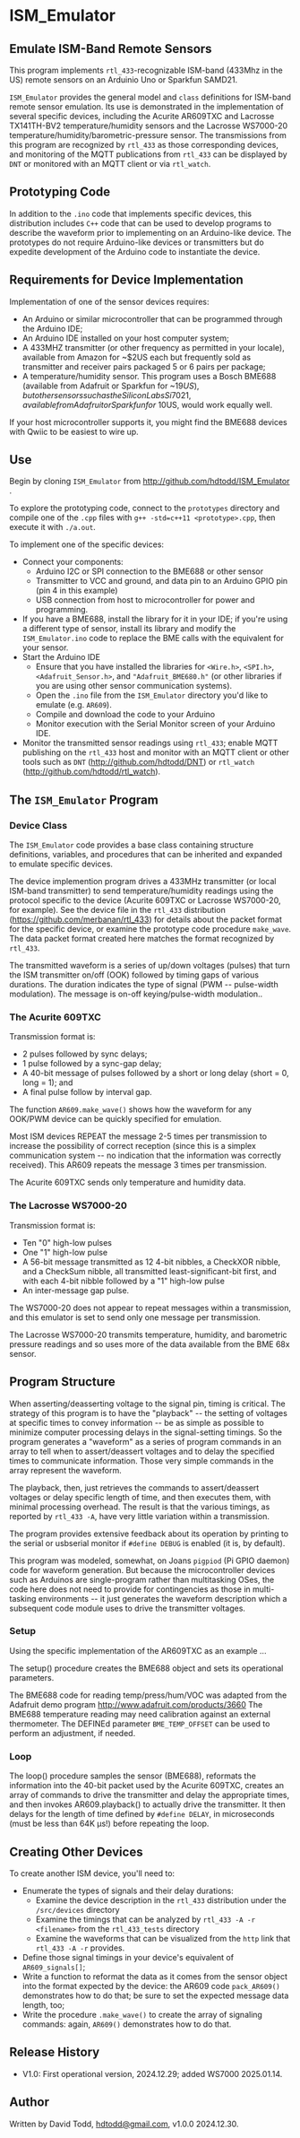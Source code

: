 # ISM_Emulator
## Emulate ISM-Band Remote Sensors

This program implements `rtl_433`-recognizable ISM-band (433Mhz in the US) remote sensors on an Arduinio Uno or Sparkfun SAMD21.

`ISM_Emulator` provides the general model and `class` definitions for ISM-band remote sensor emulation.  Its use is demonstrated in the implementation of several specific devices, including the Acurite AR609TXC and Lacrosse TX141TH-BV2 temperature/humidity sensors and the Lacrosse WS7000-20 temperature/humidity/barometric-pressure sensor.  The transmissions from this program are recognized by `rtl_433` as those corresponding devices, and monitoring of the MQTT publications from `rtl_433` can be displayed by `DNT` or monitored with an MQTT client or via `rtl_watch`.

## Prototyping Code

In addition to the `.ino` code that implements specific devices, this distribution includes `C++` code that can be used to develop programs to describe the waveform prior to implementing on an Arduino-like device.  The prototypes do not require Arduino-like devices or transmitters but do expedite development of the Arduino code to instantiate the device.

## Requirements for Device Implementation

Implementation of one of the sensor devices requires:

* An Arduino or similar microcontroller that can be programmed through the Arduino IDE;
* An Arduino IDE installed on your host computer system;
* A 433MHZ transmitter (or other frequency as permitted in your locale), available from Amazon for ~$2US each but frequently sold as transmitter and receiver pairs packaged 5 or 6 pairs per package; 
* A temperature/humidity sensor.  This program uses a Bosch BME688 (available from Adafruit or Sparkfun for ~$19US), but other sensors such as the Silicon Labs Si7021, available from Adafruit or Sparkfun for ~$10US, would work equally well.

If your host microcontroller supports it, you might find the BME688 devices with Qwiic to be easiest to wire up.

## Use

Begin by cloning `ISM_Emulator` from http://github.com/hdtodd/ISM_Emulator .

To explore the prototyping code, connect to the `prototypes` directory and compile one of the `.cpp` files with `g++ -std=c++11 <prototype>.cpp`, then execute it with `./a.out`.

To implement one of the specific devices:

* Connect your components:
	* Arduino I2C or SPI connection to the BME688 or other sensor
	* Transmitter to VCC and ground, and data pin to an Arduino GPIO pin (pin 4 in this example)
	* USB connection from host to microcontroller for power and programming.
* If you have a BME688, install the library for it in your IDE; if you're using a different type of sensor, install its library and modify the `ISM_Emulator.ino` code to replace the BME calls with the equivalent for your sensor.
* Start the Arduino IDE
  	* Ensure that you have installed the libraries for `<Wire.h>`, `<SPI.h>`, `<Adafruit_Sensor.h>`, and `"Adafruit_BME680.h"` (or other libraries if you are using other sensor communication systems).
	* Open the `.ino` file from the `ISM_Emulator` directory you'd like to emulate (e.g. `AR609`).
	* Compile and download the code to your Arduino
	* Monitor execution with the Serial Monitor screen of your Arduino IDE.
* Monitor the transmitted sensor readings using `rtl_433`; enable MQTT publishing on the `rtl_433` host and monitor with an MQTT client or other tools such as `DNT` (http://github.com/hdtodd/DNT) or `rtl_watch` (http://github.com/hdtodd/rtl_watch).

## The `ISM_Emulator` Program

### Device Class

The `ISM_Emulator` code provides a base class containing structure definitions, variables, and procedures that can be inherited and expanded to emulate specific devices.

The device implemention program drives a 433MHz transmitter (or local ISM-band transmitter) to send temperature/humidity readings using the protocol specific to the device (Acurite 609TXC or Lacrosse WS7000-20, for example).  See the device file in the `rtl_433` distribution (https://github.com/merbanan/rtl_433) for details about the packet format for the specific device, or examine the prototype code procedure `make_wave`.  The data packet format created here matches the format recognized by `rtl_433`.

The transmitted waveform is a series of up/down voltages (pulses) that turn the ISM transmitter on/off (OOK) followed by timing gaps of various durations.  The duration indicates the type of signal (PWM -- pulse-width modulation).  The message is on-off keying/pulse-width modulation..

### The Acurite 609TXC

Transmission format is:

* 2 pulses followed by sync delays;
* 1 pulse followed by a sync-gap delay; 
* A 40-bit message of pulses followed by a short or long delay (short = 0, long = 1); and
* A final pulse follow by interval gap.

The function `AR609.make_wave()` shows how the waveform for any OOK/PWM device can be quickly specified for emulation.

Most ISM devices REPEAT the message 2-5 times per transmission to increase the possibility of correct reception (since this is a simplex communication system -- no indication that the information was correctly received).  This AR609 repeats the message 3 times per transmission.

The Acurite 609TXC sends only temperature and humidity data.

### The Lacrosse WS7000-20

Transmission format is:

* Ten "0" high-low pulses
* One "1" high-low pulse
* A 56-bit message transmitted as 12 4-bit nibbles, a CheckXOR nibble, and a CheckSum nibble, all transmitted least-significant-bit first, and with each 4-bit nibble followed by a "1" high-low pulse
* An inter-message gap pulse.

The WS7000-20 does not appear to repeat messages within a transmission, and this emulator is set to send only one message per transmission.

The Lacrosse WS7000-20 transmits temperature, humidity, and barometric pressure readings and so uses more of the data available from the BME 68x sensor.

## Program Structure

When asserting/deasserting voltage to the signal pin, timing is critical.  The strategy of this program is to have the "playback" -- the setting of voltages at specific times to convey information -- be as simple as possible to minimize computer processing delays in the signal-setting timings.  So the program generates a "waveform" as a series of program commands in an array to tell when to assert/deassert voltages and to delay the specified times to communicate information.  Those very simple commands in the array represent the waveform.

The playback, then, just retrieves the commands to assert/deassert voltages or delay specific length of time, and then executes them, with minimal processing overhead.  The result is that the various timings, as reported by `rtl_433 -A`, have very little variation within a transmission.

The program provides extensive feedback about its operation by printing to the serial or usbserial monitor if `#define DEBUG` is enabled (it is, by default).

This program was modeled, somewhat, on Joans `pigpiod` (Pi GPIO daemon) code for waveform generation.  But because the microcontroller devices such as Arduinos are single-program rather than multitasking OSes, the code here does not need to provide for contingencies as those in multi-tasking environments -- it just generates the waveform description which a subsequent code module uses to drive the transmitter voltages.

### Setup

Using the specific implementation of the AR609TXC as an example ...

The setup() procedure creates the BME688 object and sets its operational parameters.

The BME688 code for reading temp/press/hum/VOC was adapted from the Adafruit demo program http://www.adafruit.com/products/3660
The BME688 temperature reading may need calibration against an external thermometer.  The DEFINEd parameter `BME_TEMP_OFFSET` can be used to perform an adjustment, if needed.

### Loop
The loop() procedure samples the sensor (BME688), reformats the information into the 40-bit packet used by the Acurite 609TXC, creates an array of commands to drive the transmitter and delay the appropriate times, and then invokes AR609.playback() to actually drive the transmitter.  It then delays for the length of time defined by `#define DELAY`, in microseconds (must be less than 64K µs!) before repeating the loop.

## Creating Other Devices
To create another ISM device, you'll need to:
*  Enumerate the types of signals and their delay durations:
	*  Examine the device description in the `rtl_433` distribution under the `/src/devices` directory
	*  Examine the timings that can be analyzed by `rtl_433 -A -r <filename>` from the `rtl_433_tests` directory
	*  Examine the waveforms that can be visualized from the `http` link that `rtl_433 -A -r` provides.
*  Define those signal timings in your device's equivalent of `AR609_signals[]`; 
*  Write a function to reformat the data as it comes from the sensor object into the format expected by the device: the AR609 code `pack_AR609()` demonstrates how to do that; be sure to set the expected message data length, too;
*  Write the procedure `.make_wave()` to create the array of signaling commands: again, `AR609()` demonstrates how to do that.

## Release History

*  V1.0: First operational version, 2024.12.29; added WS7000 2025.01.14.

## Author
Written by David Todd, hdtodd@gmail.com, v1.0.0 2024.12.30.

